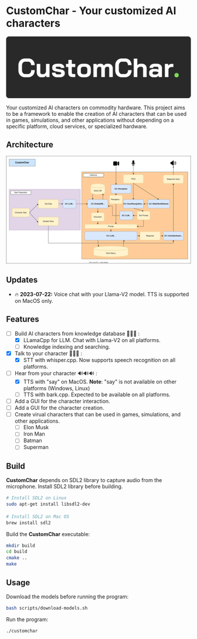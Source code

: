 # CustomChar - Your customized AI characters

![CustomChar](/docs/banner.svg)

Your customized AI characters on commodity hardware. This project aims to be a framework to enable the creation of AI characters that can be used in games, simulations, and other applications without depending on a specific platform, cloud services, or specialized hardware.

## Architecture

![Architecture](/docs/architecture.svg)

## Updates

- 🔥 **2023-07-22:** Voice chat with your Llama-V2 model. TTS is supported on MacOS only.

## Features

- [ ] Build AI characters from knowledge database 💬💬💬 :
  - [x] LLamaCpp for LLM. Chat with Llama-V2 on all platforms.
  - [ ] Knowledge indexing and searching.
- [x] Talk to your character 🎤🎤🎤 :
  - [x] STT with whisper.cpp. Now supports speech recognition on all platforms.
- [ ] Hear from your character 🔊🔊🔊 :
  - [x] TTS with "say" on MacOS. **Note**: "say" is not available on other platforms (Windows, Linux)
  - [ ] TTS with bark.cpp. Expected to be available on all platforms.
- [ ] Add a GUI for the character interaction.
- [ ] Add a GUI for the character creation.
- [ ] Create virual characters that can be used in games, simulations, and other applications.
  - [ ] Elon Musk
  - [ ] Iron Man
  - [ ] Batman
  - [ ] Superman

## Build

**CustomChar** depends on SDL2 library to capture audio from the microphone. Install SDL2 library before building.

```bash
# Install SDL2 on Linux
sudo apt-get install libsdl2-dev

# Install SDL2 on Mac OS
brew install sdl2
```

Build the **CustomChar** executable:

```bash
mkdir build
cd build
cmake ..
make
```

## Usage

Download the models before running the program:

```bash
bash scripts/download-models.sh
```

Run the program:

```bash
./customchar
```

